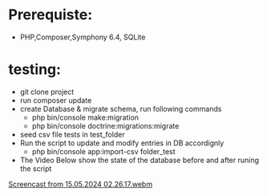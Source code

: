 # Prerequiste:
  - PHP,Composer,Symphony 6.4, SQLite
# testing:
  - git clone project
  - run composer update
  - create Database & migrate schema, run following commands
      - php bin/console make:migration
      - php bin/console doctrine:migrations:migrate
  - seed csv file tests in test_folder
  - Run the script to update and modify entries in DB accordignly
      - php bin/console app:import-csv folder_test
  - The Video Below show the state of the database before and after runing the script

[Screencast from 15.05.2024 02.26.17.webm](https://github.com/Ahaif/csv_minerTT/assets/81704547/f9bbca5f-726f-4bc6-9f5f-7a331aed13c1)
